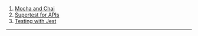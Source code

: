 1. [Mocha and Chai](mocha_chai_nodejs.md)
2. [Supertest for APIs](supertest_nodejs.md)
3. [Testing with Jest](testing_with_jest.md)
- - - 
